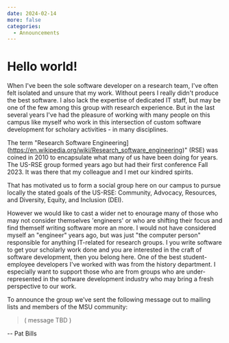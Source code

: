 ```yaml
---
date: 2024-02-14 
more: false
categories:
  - Announcements
---
```


# Hello world!


When I've been the sole software developer on a research team, I've often felt isolated and unsure that my work.  Without peers I really didn't produce the best software.   I also lack the expertise of dedicated IT staff, but may be one of the few among this group with research experience.   But in the last several years I've had the pleasure of working with many people on this campus like myself who work in this intersection of custom software development for scholary activities  - in many disciplines.   

<!-- more -->

The term "Research Software Engineering](https://en.wikipedia.org/wiki/Research_software_engineering)" (RSE) was coined in 2010 to encapsulate what many of us have been doing for years.   The US-RSE group formed years ago but had their first conference Fall 2023.   It was there that my colleague and I met our kindred spirits.   

That has motivated us to form a social group here on our campus to pursue locally the stated goals of the US-RSE: Community, Advocacy, Resources, and Diversity, Equity, and Inclusion (DEI).   

However we would like to cast a wider net to enourage many of those who may not consider themselves 'engineers' or who are shifting their focus and find themself writing software more an more.   I would not have considered myself an "engineer" years ago, but was just "the computer person" responsible for anything IT-related for research groups.   I you write software to get your scholarly work done and you are interested in the craft of software development, then you belong here.   One of the best student-employee developers I've worked with was from the history department.   I especially want to support those who are from groups who are under-represented in the software development industry who may bring a fresh perspective to our work.  

To announce the group we've sent the following message out to mailing lists and members of the MSU community: 

> ( message TBD ) 


-- Pat Bills 
